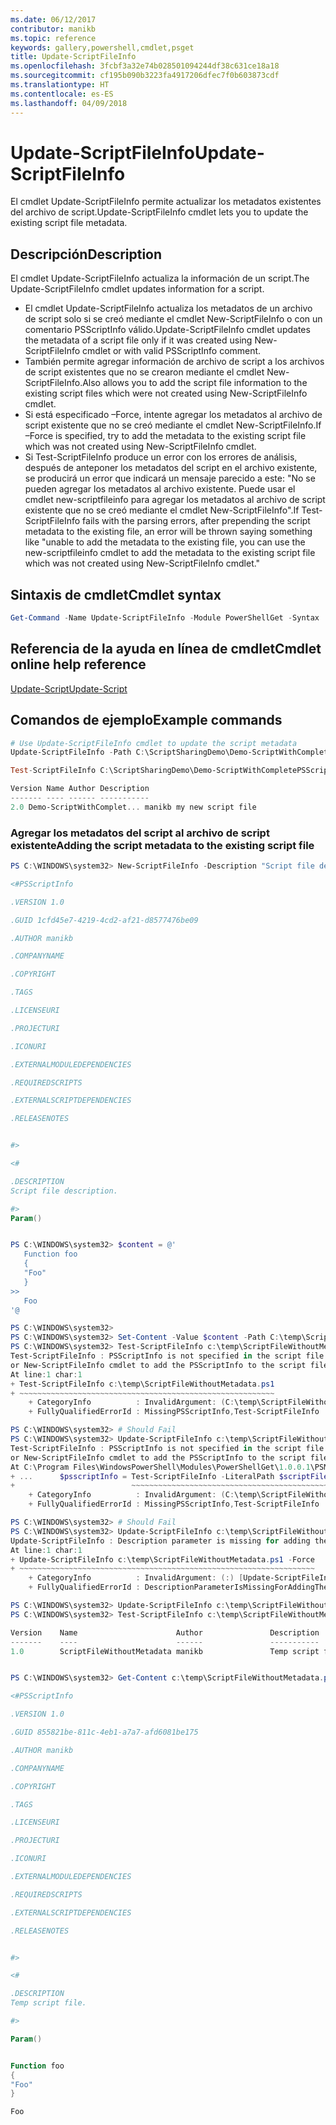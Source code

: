 ```yaml
---
ms.date: 06/12/2017
contributor: manikb
ms.topic: reference
keywords: gallery,powershell,cmdlet,psget
title: Update-ScriptFileInfo
ms.openlocfilehash: 3fcbf3a32e74b028501094244df38c631ce18a18
ms.sourcegitcommit: cf195b090b3223fa4917206dfec7f0b603873cdf
ms.translationtype: HT
ms.contentlocale: es-ES
ms.lasthandoff: 04/09/2018
---
```

# <a name="update-scriptfileinfo"></a><span data-ttu-id="f51c5-103">Update-ScriptFileInfo</span><span class="sxs-lookup"><span data-stu-id="f51c5-103">Update-ScriptFileInfo</span></span>

<span data-ttu-id="f51c5-104">El cmdlet Update-ScriptFileInfo permite actualizar los metadatos existentes del archivo de script.</span><span class="sxs-lookup"><span data-stu-id="f51c5-104">Update-ScriptFileInfo cmdlet lets you to update the existing script file metadata.</span></span>

## <a name="description"></a><span data-ttu-id="f51c5-105">Descripción</span><span class="sxs-lookup"><span data-stu-id="f51c5-105">Description</span></span>

<span data-ttu-id="f51c5-106">El cmdlet Update-ScriptFileInfo actualiza la información de un script.</span><span class="sxs-lookup"><span data-stu-id="f51c5-106">The Update-ScriptFileInfo cmdlet updates information for a script.</span></span>
- <span data-ttu-id="f51c5-107">El cmdlet Update-ScriptFileInfo actualiza los metadatos de un archivo de script solo si se creó mediante el cmdlet New-ScriptFileInfo o con un comentario PSScriptInfo válido.</span><span class="sxs-lookup"><span data-stu-id="f51c5-107">Update-ScriptFileInfo cmdlet updates the metadata of a script file only if it was created using New-ScriptFileInfo cmdlet or with valid PSScriptInfo comment.</span></span>
- <span data-ttu-id="f51c5-108">También permite agregar información de archivo de script a los archivos de script existentes que no se crearon mediante el cmdlet New-ScriptFileInfo.</span><span class="sxs-lookup"><span data-stu-id="f51c5-108">Also allows you to add the script file information to the existing script files which were not created using New-ScriptFileInfo cmdlet.</span></span>
- <span data-ttu-id="f51c5-109">Si está especificado –Force, intente agregar los metadatos al archivo de script existente que no se creó mediante el cmdlet New-ScriptFileInfo.</span><span class="sxs-lookup"><span data-stu-id="f51c5-109">If –Force is specified, try to add the metadata to the existing script file which was not created using New-ScriptFileInfo cmdlet.</span></span>
- <span data-ttu-id="f51c5-110">Si Test-ScriptFileInfo produce un error con los errores de análisis, después de anteponer los metadatos del script en el archivo existente, se producirá un error que indicará un mensaje parecido a este: "No se pueden agregar los metadatos al archivo existente. Puede usar el cmdlet new-scriptfileinfo para agregar los metadatos al archivo de script existente que no se creó mediante el cmdlet New-ScriptFileInfo".</span><span class="sxs-lookup"><span data-stu-id="f51c5-110">If Test-ScriptFileInfo fails with the parsing errors, after prepending the script metadata to the existing file, an error will be thrown saying something like "unable to add the metadata to the existing file, you can use the new-scriptfileinfo cmdlet to add the metadata to the existing script file which was not created using New-ScriptFileInfo cmdlet."</span></span>

## <a name="cmdlet-syntax"></a><span data-ttu-id="f51c5-111">Sintaxis de cmdlet</span><span class="sxs-lookup"><span data-stu-id="f51c5-111">Cmdlet syntax</span></span>

```powershell
Get-Command -Name Update-ScriptFileInfo -Module PowerShellGet -Syntax
```
## <a name="cmdlet-online-help-reference"></a><span data-ttu-id="f51c5-112">Referencia de la ayuda en línea de cmdlet</span><span class="sxs-lookup"><span data-stu-id="f51c5-112">Cmdlet online help reference</span></span>

[<span data-ttu-id="f51c5-113">Update-Script</span><span class="sxs-lookup"><span data-stu-id="f51c5-113">Update-Script</span></span>](http://go.microsoft.com/fwlink/?LinkId=619793)

## <a name="example-commands"></a><span data-ttu-id="f51c5-114">Comandos de ejemplo</span><span class="sxs-lookup"><span data-stu-id="f51c5-114">Example commands</span></span>

```powershell
# Use Update-ScriptFileInfo cmdlet to update the script metadata
Update-ScriptFileInfo -Path C:\ScriptSharingDemo\Demo-ScriptWithCompletePSScriptInfo.ps1 -Version 2.0

Test-ScriptFileInfo C:\ScriptSharingDemo\Demo-ScriptWithCompletePSScriptInfo.ps1

Version Name Author Description
------- ---- ------ -----------
2.0 Demo-ScriptWithComplet... manikb my new script file
```


### <a name="adding-the-script-metadata-to-the-existing-script-file"></a><span data-ttu-id="f51c5-115">Agregar los metadatos del script al archivo de script existente</span><span class="sxs-lookup"><span data-stu-id="f51c5-115">Adding the script metadata to the existing script file</span></span>

```powershell
PS C:\WINDOWS\system32> New-ScriptFileInfo -Description "Script file description." -PassThru

<#PSScriptInfo

.VERSION 1.0

.GUID 1cfd45e7-4219-4cd2-af21-d8577476be09

.AUTHOR manikb

.COMPANYNAME

.COPYRIGHT

.TAGS

.LICENSEURI

.PROJECTURI

.ICONURI

.EXTERNALMODULEDEPENDENCIES

.REQUIREDSCRIPTS

.EXTERNALSCRIPTDEPENDENCIES

.RELEASENOTES


#>

<#

.DESCRIPTION
Script file description.

#>
Param()


PS C:\WINDOWS\system32> $content = @'
   Function foo
   {
   "Foo"
   }
>>
   Foo
'@

PS C:\WINDOWS\system32>
PS C:\WINDOWS\system32> Set-Content -Value $content -Path C:\temp\ScriptFileWithoutMetadata.ps1 -Force
PS C:\WINDOWS\system32> Test-ScriptFileInfo c:\temp\ScriptFileWithoutMetadata.ps1
Test-ScriptFileInfo : PSScriptInfo is not specified in the script file 'C:\temp\ScriptFileWithoutMetadata.ps1', use the Update-ScriptFileInfo with -Force
or New-ScriptFileInfo cmdlet to add the PSScriptInfo to the script file.
At line:1 char:1
+ Test-ScriptFileInfo c:\temp\ScriptFileWithoutMetadata.ps1
+ ~~~~~~~~~~~~~~~~~~~~~~~~~~~~~~~~~~~~~~~~~~~~~~~~~~~~~~~~~
    + CategoryInfo          : InvalidArgument: (C:\temp\ScriptFileWithoutMetadata.ps1:String) [Test-ScriptFileInfo], ArgumentException
    + FullyQualifiedErrorId : MissingPSScriptInfo,Test-ScriptFileInfo

PS C:\WINDOWS\system32> # Should Fail
PS C:\WINDOWS\system32> Update-ScriptFileInfo c:\temp\ScriptFileWithoutMetadata.ps1
Test-ScriptFileInfo : PSScriptInfo is not specified in the script file 'C:\temp\ScriptFileWithoutMetadata.ps1', use the Update-ScriptFileInfo with -Force
or New-ScriptFileInfo cmdlet to add the PSScriptInfo to the script file.
At C:\Program Files\WindowsPowerShell\Modules\PowerShellGet\1.0.0.1\PSModule.psm1:4704 char:29
+ ...      $psscriptInfo = Test-ScriptFileInfo -LiteralPath $scriptFilePath
+                          ~~~~~~~~~~~~~~~~~~~~~~~~~~~~~~~~~~~~~~~~~~~~~~~~
    + CategoryInfo          : InvalidArgument: (C:\temp\ScriptFileWithoutMetadata.ps1:String) [Test-ScriptFileInfo], ArgumentException
    + FullyQualifiedErrorId : MissingPSScriptInfo,Test-ScriptFileInfo

PS C:\WINDOWS\system32> # Should Fail
PS C:\WINDOWS\system32> Update-ScriptFileInfo c:\temp\ScriptFileWithoutMetadata.ps1 -Force
Update-ScriptFileInfo : Description parameter is missing for adding the metadata to script file. Try again after specifying the description.
At line:1 char:1
+ Update-ScriptFileInfo c:\temp\ScriptFileWithoutMetadata.ps1 -Force
+ ~~~~~~~~~~~~~~~~~~~~~~~~~~~~~~~~~~~~~~~~~~~~~~~~~~~~~~~~~~~~~~~~~~
    + CategoryInfo          : InvalidArgument: (:) [Update-ScriptFileInfo], ArgumentException
    + FullyQualifiedErrorId : DescriptionParameterIsMissingForAddingTheScriptFileInfo,Update-ScriptFileInfo

PS C:\WINDOWS\system32> Update-ScriptFileInfo c:\temp\ScriptFileWithoutMetadata.ps1 -Force -Description "Temp script file."
PS C:\WINDOWS\system32> Test-ScriptFileInfo c:\temp\ScriptFileWithoutMetadata.ps1

Version    Name                      Author               Description
-------    ----                      ------               -----------
1.0        ScriptFileWithoutMetadata manikb               Temp script file.


PS C:\WINDOWS\system32> Get-Content c:\temp\ScriptFileWithoutMetadata.ps1

<#PSScriptInfo

.VERSION 1.0

.GUID 855821be-811c-4eb1-a7a7-afd6081be175

.AUTHOR manikb

.COMPANYNAME

.COPYRIGHT

.TAGS

.LICENSEURI

.PROJECTURI

.ICONURI

.EXTERNALMODULEDEPENDENCIES

.REQUIREDSCRIPTS

.EXTERNALSCRIPTDEPENDENCIES

.RELEASENOTES


#>

<#

.DESCRIPTION
Temp script file.

#>

Param()


Function foo
{
"Foo"
}

Foo

```
